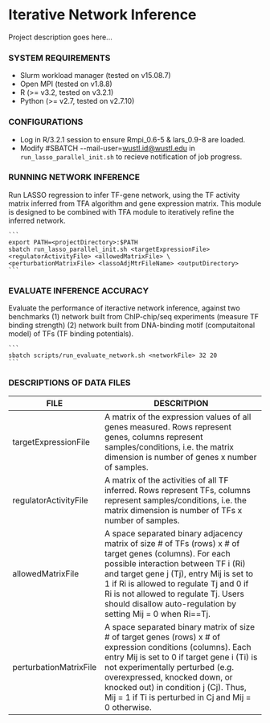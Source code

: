 # Iterative Network Inference

Project description goes here...

### SYSTEM REQUIREMENTS
* Slurm workload manager (tested on v15.08.7)
* Open MPI (tested on v1.8.8)
* R (>= v3.2, tested on v3.2.1)
* Python (>= v2.7, tested on v2.7.10)

### CONFIGURATIONS
* Log in R/3.2.1 session to ensure Rmpi_0.6-5 & lars_0.9-8 are loaded. 
* Modify #SBATCH --mail-user=wustl.id@wustl.edu in ```run_lasso_parallel_init.sh``` to recieve notification of job progress.


### RUNNING NETWORK INFERENCE
Run LASSO regression to infer TF-gene network, using the TF activity matrix inferred from TFA algorithm and gene expression matrix. This module is designed to be combined with TFA module to iteratively refine the inferred network.

	```
	export PATH=<projectDirectory>:$PATH
	sbatch run_lasso_parallel_init.sh <targetExpressionFile> <regulatorActivityFile> <allowedMatrixFile> \
	<perturbationMatrixFile> <lassoAdjMtrFileName> <outputDirectory>
	```

### EVALUATE INFERENCE ACCURACY
Evaluate the performance of iteractive network inference, against two benchmarks (1) network built from ChIP-chip/seq experiments (measure TF binding strength) (2) network built from DNA-binding motif (computaitonal model) of TFs (TF binding potentials).


	```
    sbatch scripts/run_evaluate_network.sh <networkFile> 32 20
	```

### DESCRIPTIONS OF DATA FILES
FILE | DESCRITPION
--- | ---
targetExpressionFile | A matrix of the expression values of all genes measured. Rows represent genes, columns represent samples/conditions, i.e. the matrix dimension is number of genes x number of samples.
regulatorActivityFile | A matrix of the activities of all TF inferred. Rows represent TFs, columns represent samples/conditions, i.e. the matrix dimension is number of TFs x number of samples.
allowedMatrixFile | A space separated binary adjacency matrix of size # of TFs (rows) x # of target genes (columns). For each possible interaction between TF i (Ri) and target gene j (Tj), entry Mij is set to 1 if Ri is allowed to regulate Tj and 0 if Ri is not allowed to regulate Tj. Users should disallow auto-regulation by setting Mij = 0 when Ri==Tj.
perturbationMatrixFile | A space separated binary matrix of size # of target genes (rows) x # of expression conditions (columns). Each entry Mij is set to 0 if target gene i (Ti) is not experimentally perturbed (e.g. overexpressed, knocked down, or knocked out) in condition j (Cj). Thus, Mij = 1 if Ti is perturbed in Cj and Mij = 0 otherwise.



